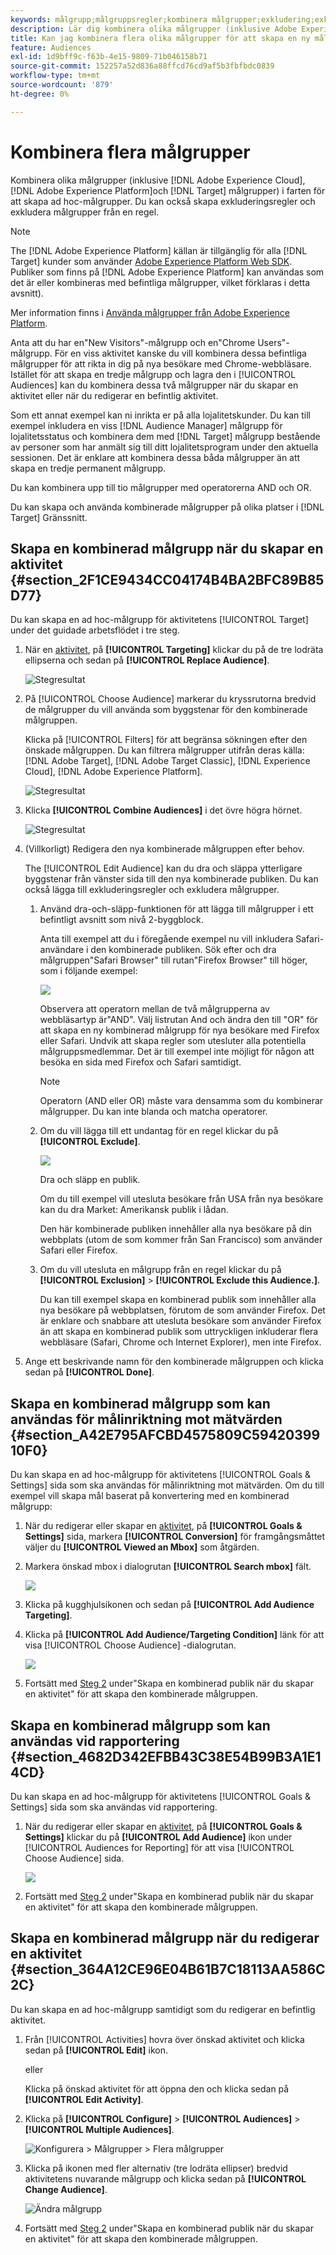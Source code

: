 ```yaml
---
keywords: målgrupp;målgruppsregler;kombinera målgrupper;exkludering;exkludera;kombinera målgrupper;ad hoc-målgrupper;ad hoc-målgrupper
description: Lär dig kombinera olika målgrupper (inklusive Adobe Experience Cloud-målgrupper och [!DNL Target] målgrupper) i farten för att skapa ad hoc-målgrupper.
title: Kan jag kombinera flera olika målgrupper för att skapa en ny målgrupp?
feature: Audiences
exl-id: 1d9bff9c-f63b-4e15-9809-71b046158b71
source-git-commit: 152257a52d836a88ffcd76cd9af5b3fbfbdc0839
workflow-type: tm+mt
source-wordcount: '879'
ht-degree: 0%

---
```


# Kombinera flera målgrupper

Kombinera olika målgrupper (inklusive [!DNL Adobe Experience Cloud], [!DNL Adobe Experience Platform]och [!DNL Target] målgrupper) i farten för att skapa ad hoc-målgrupper. Du kan också skapa exkluderingsregler och exkludera målgrupper från en regel.

>[!NOTE]
>
>The [!DNL Adobe Experience Platform] källan är tillgänglig för alla [!DNL Target] kunder som använder [Adobe Experience Platform Web SDK](/help/main/c-implementing-target/c-implementing-target-for-client-side-web/aep-web-sdk.md). Publiker som finns på [!DNL Adobe Experience Platform] kan användas som det är eller kombineras med befintliga målgrupper, vilket förklaras i detta avsnitt).
>
>Mer information finns i [Använda målgrupper från Adobe Experience Platform](/help/main/c-target/c-audiences/audiences.md#aep).

Anta att du har en&quot;New Visitors&quot;-målgrupp och en&quot;Chrome Users&quot;-målgrupp. För en viss aktivitet kanske du vill kombinera dessa befintliga målgrupper för att rikta in dig på nya besökare med Chrome-webbläsare. Istället för att skapa en tredje målgrupp och lagra den i [!UICONTROL Audiences] kan du kombinera dessa två målgrupper när du skapar en aktivitet eller när du redigerar en befintlig aktivitet.

Som ett annat exempel kan ni inrikta er på alla lojalitetskunder. Du kan till exempel inkludera en viss [!DNL Audience Manager] målgrupp för lojalitetsstatus och kombinera dem med [!DNL Target] målgrupp bestående av personer som har anmält sig till ditt lojalitetsprogram under den aktuella sessionen. Det är enklare att kombinera dessa båda målgrupper än att skapa en tredje permanent målgrupp.

Du kan kombinera upp till tio målgrupper med operatorerna AND och OR.

Du kan skapa och använda kombinerade målgrupper på olika platser i [!DNL Target] Gränssnitt.

## Skapa en kombinerad målgrupp när du skapar en aktivitet {#section_2F1CE9434CC04174B4BA2BFC89B85D77}

Du kan skapa en ad hoc-målgrupp för aktivitetens [!UICONTROL Target] under det guidade arbetsflödet i tre steg.

1. När en [aktivitet](/help/main/c-activities/activities.md#concept_D317A95A1AB54674BA7AB65C7985BA03), på **[!UICONTROL Targeting]** klickar du på de tre lodräta ellipserna och sedan på **[!UICONTROL Replace Audience]**.

   ![Stegresultat](assets/edit_audience.png)

1. På [!UICONTROL Choose Audience] markerar du kryssrutorna bredvid de målgrupper du vill använda som byggstenar för den kombinerade målgruppen.

   Klicka på [!UICONTROL Filters] för att begränsa sökningen efter den önskade målgruppen. Du kan filtrera målgrupper utifrån deras källa: [!DNL Adobe Target], [!DNL Adobe Target Classic], [!DNL Experience Cloud], [!DNL Adobe Experience Platform].

   ![Stegresultat](assets/combine_multiple_audiences1.png)

1. Klicka **[!UICONTROL Combine Audiences]** i det övre högra hörnet.

   ![Stegresultat](assets/combine_multiple_audiences2.png)

1. (Villkorligt) Redigera den nya kombinerade målgruppen efter behov.

   The [!UICONTROL Edit Audience] kan du dra och släppa ytterligare byggstenar från vänster sida till den nya kombinerade publiken. Du kan också lägga till exkluderingsregler och exkludera målgrupper.

   1. Använd dra-och-släpp-funktionen för att lägga till målgrupper i ett befintligt avsnitt som nivå 2-byggblock.

      Anta till exempel att du i föregående exempel nu vill inkludera Safari-användare i den kombinerade publiken. Sök efter och dra målgruppen&quot;Safari Browser&quot; till rutan&quot;Firefox Browser&quot; till höger, som i följande exempel:

      ![](assets/combine_multiple_audiences3.png)

      Observera att operatorn mellan de två målgrupperna av webbläsartyp är&quot;AND&quot;. Välj listrutan And och ändra den till &quot;OR&quot; för att skapa en ny kombinerad målgrupp för nya besökare med Firefox eller Safari. Undvik att skapa regler som utesluter alla potentiella målgruppsmedlemmar. Det är till exempel inte möjligt för någon att besöka en sida med Firefox och Safari samtidigt.

      >[!NOTE]
      >
      >Operatorn (AND eller OR) måste vara densamma som du kombinerar målgrupper. Du kan inte blanda och matcha operatorer.

   1. Om du vill lägga till ett undantag för en regel klickar du på **[!UICONTROL Exclude]**.

      ![](assets/combine_multiple_audiences3a.png)

      Dra och släpp en publik.

      Om du till exempel vill utesluta besökare från USA från nya besökare kan du dra Market: Amerikansk publik i lådan.

      Den här kombinerade publiken innehåller alla nya besökare på din webbplats (utom de som kommer från San Francisco) som använder Safari eller Firefox.

   1. Om du vill utesluta en målgrupp från en regel klickar du på **[!UICONTROL Exclusion]** > **[!UICONTROL Exclude this Audience.]**.

      Du kan till exempel skapa en kombinerad publik som innehåller alla nya besökare på webbplatsen, förutom de som använder Firefox. Det är enklare och snabbare att utesluta besökare som använder Firefox än att skapa en kombinerad publik som uttryckligen inkluderar flera webbläsare (Safari, Chrome och Internet Explorer), men inte Firefox.

1. Ange ett beskrivande namn för den kombinerade målgruppen och klicka sedan på **[!UICONTROL Done]**.

## Skapa en kombinerad målgrupp som kan användas för målinriktning mot mätvärden {#section_A42E795AFCBD4575809C5942039910F0}

Du kan skapa en ad hoc-målgrupp för aktivitetens [!UICONTROL Goals & Settings] sida som ska användas för målinriktning mot mätvärden. Om du till exempel vill skapa mål baserat på konvertering med en kombinerad målgrupp:

1. När du redigerar eller skapar en [aktivitet](/help/main/c-activities/activities.md#concept_D317A95A1AB54674BA7AB65C7985BA03), på **[!UICONTROL Goals & Settings]** sida, markera **[!UICONTROL Conversion]** för framgångsmåttet väljer du **[!UICONTROL Viewed an Mbox]** som åtgärden.
1. Markera önskad mbox i dialogrutan **[!UICONTROL Search mbox]** fält.

   ![](assets/combine_multiple_audiences4.png)

1. Klicka på kugghjulsikonen och sedan på **[!UICONTROL Add Audience Targeting]**.
1. Klicka på **[!UICONTROL Add Audience/Targeting Condition]** länk för att visa [!UICONTROL Choose Audience] -dialogrutan.

   ![](assets/combine_multiple_audiences5.png)

1. Fortsätt med [Steg 2](/help/main/c-target/combining-multiple-audiences.md#section_2F1CE9434CC04174B4BA2BFC89B85D77) under&quot;Skapa en kombinerad publik när du skapar en aktivitet&quot; för att skapa den kombinerade målgruppen.

## Skapa en kombinerad målgrupp som kan användas vid rapportering {#section_4682D342EFBB43C38E54B99B3A1E14CD}

Du kan skapa en ad hoc-målgrupp för aktivitetens [!UICONTROL Goals & Settings] sida som ska användas vid rapportering.

1. När du redigerar eller skapar en [aktivitet](/help/main/c-activities/activities.md#concept_D317A95A1AB54674BA7AB65C7985BA03), på **[!UICONTROL Goals & Settings]** klickar du på **[!UICONTROL Add Audience]** ikon under [!UICONTROL Audiences for Reporting] för att visa [!UICONTROL Choose Audience] sida.

   ![](assets/combine_multiple_audiences6.png)

1. Fortsätt med [Steg 2](/help/main/c-target/combining-multiple-audiences.md#section_2F1CE9434CC04174B4BA2BFC89B85D77) under&quot;Skapa en kombinerad publik när du skapar en aktivitet&quot; för att skapa den kombinerade målgruppen.

## Skapa en kombinerad målgrupp när du redigerar en aktivitet {#section_364A12CE96E04B61B7C18113AA586C2C}

Du kan skapa en ad hoc-målgrupp samtidigt som du redigerar en befintlig aktivitet.

1. Från [!UICONTROL Activities] hovra över önskad aktivitet och klicka sedan på **[!UICONTROL Edit]** ikon.

   eller

   Klicka på önskad aktivitet för att öppna den och klicka sedan på **[!UICONTROL Edit Activity]**.

1. Klicka på **[!UICONTROL Configure]** > **[!UICONTROL Audiences]** > **[!UICONTROL Multiple Audiences]**.

   ![Konfigurera > Målgrupper > Flera målgrupper](assets/combine_multiple_audiences7.png)

1. Klicka på ikonen med fler alternativ (tre lodräta ellipser) bredvid aktivitetens nuvarande målgrupp och klicka sedan på **[!UICONTROL Change Audience]**.

   ![Ändra målgrupp](assets/combine_multiple_audiences8.png)

1. Fortsätt med [Steg 2](/help/main/c-target/combining-multiple-audiences.md#section_2F1CE9434CC04174B4BA2BFC89B85D77) under&quot;Skapa en kombinerad publik när du skapar en aktivitet&quot; för att skapa den kombinerade målgruppen.

